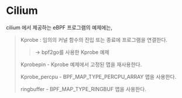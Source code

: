 # Cilium

cilium 에서 제공하는 eBPF 프로그램의 예제에는,

>Kprobe : 임의의 커널 함수의 진입 또는 종료에 프로그램을 연결한다.
>> -> bpf2go를 사용한 Kprobe 예제
>
>
>Kprobepin - Kprobe 예제에서 고정된 맵을 재사용한다.
>
>Kprobe_percpu - BPF_MAP_TYPE_PERCPU_ARRAY 맵을 사용한다.
>
>ringbuffer - BPF_MAP_TYPE_RINGBUF 맵을 사용한다.
>

